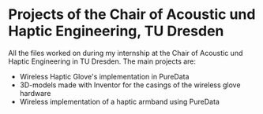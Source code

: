 # Projects of the Chair of Acoustic und Haptic Engineering, TU Dresden

All the files worked on during my internship at the Chair of Acoustic und Haptic Engineering in TU Dresden. The main projects are:
- Wireless Haptic Glove's implementation in PureData
- 3D-models made with Inventor for the casings of the wireless glove hardware
- Wireless implementation of a haptic armband using PureData
